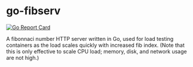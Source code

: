 # go-fibserv

[![Go Report Card](https://goreportcard.com/badge/edenprairie.chandlerswift.com/git/chandlerswift/go-fibserv)](https://goreportcard.com/report/edenprairie.chandlerswift.com/git/chandlerswift/go-fibserv)

A fibonnaci number HTTP server written in Go, used for load testing containers
as the load scales quickly with increased fib index. (Note that this is only
effective to scale CPU load; memory, disk, and network usage are not high.)
